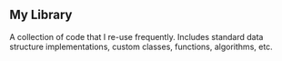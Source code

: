 ## My Library

A collection of code that I re-use frequently. Includes standard data structure implementations, custom classes, functions, algorithms, etc.